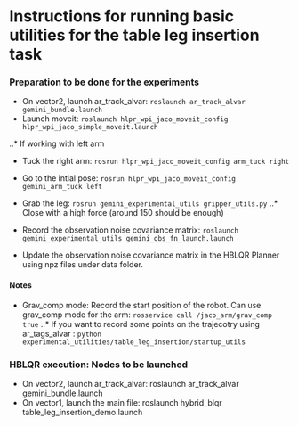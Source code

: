 # Instructions for running basic utilities for the table leg insertion task

### Preparation to be done for the experiments
- On vector2, launch ar_track_alvar: `roslaunch ar_track_alvar gemini_bundle.launch`
- Launch moveit: `roslaunch hlpr_wpi_jaco_moveit_config hlpr_wpi_jaco_simple_moveit.launch`

..* If working with left arm
- Tuck the right arm: `rosrun hlpr_wpi_jaco_moveit_config arm_tuck right`
- Go to the intial pose: `rosrun hlpr_wpi_jaco_moveit_config gemini_arm_tuck left`
- Grab the leg: `rosrun gemini_experimental_utils gripper_utils.py`
..* Close with a high force (around 150 should be enough)
 
- Record the observation noise covariance matrix: `roslaunch gemini_experimental_utils gemini_obs_fn_launch.launch`
- Update the observation noise covariance matrix in the HBLQR Planner using npz files under data folder.

#### Notes
- Grav_comp mode: Record the start position of the robot. Can use grav_comp mode for the arm: `rosservice call /jaco_arm/grav_comp true`
..* If you want to record some points on the trajecotry using ar_tags_alvar : `python experimental_utilities/table_leg_insertion/startup_utils`

### HBLQR execution: Nodes to be launched
- On vector2, launch ar_track_alvar: roslaunch ar_track_alvar gemini_bundle.launch
- On vector1, launch the main file: roslaunch hybrid_blqr table_leg_insertion_demo.launch

